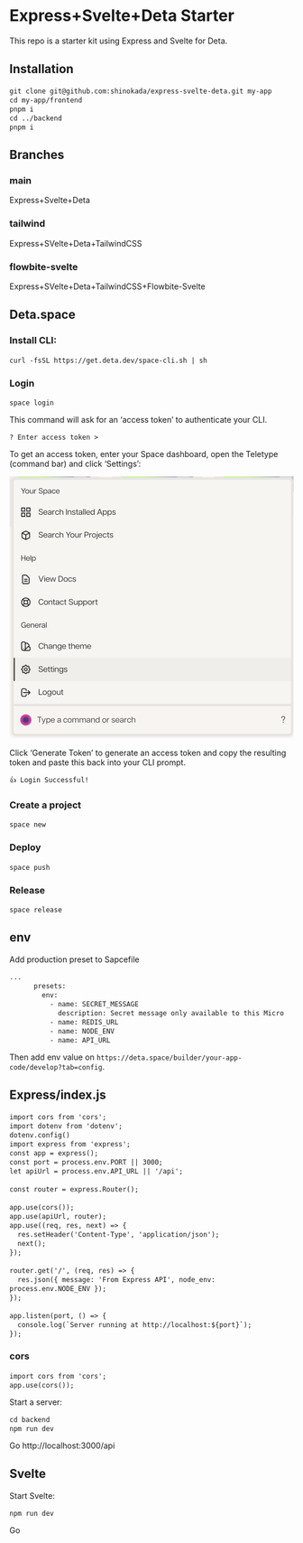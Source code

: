 # Express+Svelte+Deta Starter

This repo is a starter kit using Express and Svelte for Deta.

## Installation

```
git clone git@github.com:shinokada/express-svelte-deta.git my-app
cd my-app/frontend
pnpm i
cd ../backend
pnpm i
```

## Branches

### main

Express+Svelte+Deta

### tailwind

Express+SVelte+Deta+TailwindCSS

### flowbite-svelte

Express+SVelte+Deta+TailwindCSS+Flowbite-Svelte

## Deta.space

### Install CLI:

```
curl -fsSL https://get.deta.dev/space-cli.sh | sh
```

### Login

```
space login
```

This command will ask for an ‘access token’ to authenticate your CLI.

```
? Enter access token >
```

To get an access token, enter your Space dashboard, open the Teletype (command bar) and click ‘Settings’:

![cli1](./images/cli1.png)

Click ‘Generate Token’ to generate an access token and copy the resulting token and paste this back into your CLI prompt.

```
👍 Login Successful!
```

### Create a project

```
space new
```

### Deploy

```
space push
```

### Release

```
space release
```

## env

Add production preset to Sapcefile

```
...
      presets:
        env:
          - name: SECRET_MESSAGE
            description: Secret message only available to this Micro
          - name: REDIS_URL
          - name: NODE_ENV
          - name: API_URL
```

Then add env value on `https://deta.space/builder/your-app-code/develop?tab=config`.

## Express/index.js

```
import cors from 'cors';
import dotenv from 'dotenv';
dotenv.config()
import express from 'express';
const app = express();
const port = process.env.PORT || 3000;
let apiUrl = process.env.API_URL || '/api';

const router = express.Router();

app.use(cors());
app.use(apiUrl, router);
app.use((req, res, next) => {
  res.setHeader('Content-Type', 'application/json');
  next();
});

router.get('/', (req, res) => {
  res.json({ message: 'From Express API', node_env: process.env.NODE_ENV });
});

app.listen(port, () => {
  console.log(`Server running at http://localhost:${port}`);
});
```

### cors

```
import cors from 'cors';
app.use(cors());
```

Start a server:

```
cd backend
npm run dev
```

Go http://localhost:3000/api

## Svelte

Start Svelte:

```
npm run dev
```

Go 



